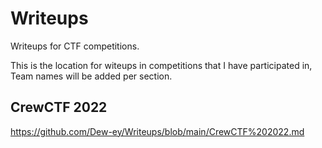 # Writeups
Writeups for CTF competitions.

This is the location for witeups in competitions that I have participated in, Team names will be added per section.

CrewCTF 2022
------
<https://github.com/Dew-ey/Writeups/blob/main/CrewCTF%202022.md>
